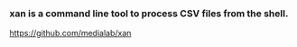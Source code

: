 ### xan is a command line tool to process CSV files   from the shell.
https://github.com/medialab/xan

